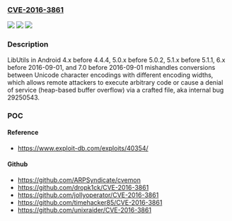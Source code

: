 ### [CVE-2016-3861](https://cve.mitre.org/cgi-bin/cvename.cgi?name=CVE-2016-3861)
![](https://img.shields.io/static/v1?label=Product&message=n%2Fa&color=blue)
![](https://img.shields.io/static/v1?label=Version&message=n%2Fa&color=blue)
![](https://img.shields.io/static/v1?label=Vulnerability&message=n%2Fa&color=brighgreen)

### Description

LibUtils in Android 4.x before 4.4.4, 5.0.x before 5.0.2, 5.1.x before 5.1.1, 6.x before 2016-09-01, and 7.0 before 2016-09-01 mishandles conversions between Unicode character encodings with different encoding widths, which allows remote attackers to execute arbitrary code or cause a denial of service (heap-based buffer overflow) via a crafted file, aka internal bug 29250543.

### POC

#### Reference
- https://www.exploit-db.com/exploits/40354/

#### Github
- https://github.com/ARPSyndicate/cvemon
- https://github.com/dropk1ck/CVE-2016-3861
- https://github.com/jollyoperator/CVE-2016-3861
- https://github.com/timehacker85/CVE-2016-3861
- https://github.com/unixraider/CVE-2016-3861

